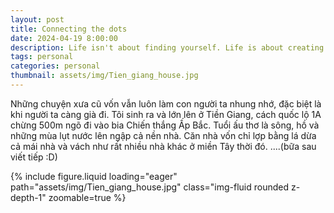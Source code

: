 ```yaml
---
layout: post
title: Connecting the dots
date: 2024-04-19 8:00:00
description: Life isn't about finding yourself. Life is about creating yourself. - George Bernard Shaw
tags: personal
categories: personal
thumbnail: assets/img/Tien_giang_house.jpg
---
```


Những chuyện xưa cũ vốn vẫn luôn làm con người ta nhung nhớ, đặc biệt là khi người ta càng già đi.
Tôi sinh ra và lớn lên ở Tiền Giang, cách quốc lộ 1A chừng 500m ngõ đi vào bia Chiến thắng Ấp Bắc. 
Tuổi ấu thơ là sông, hồ và những mùa lụt nước lên ngập cả nền nhà. 
Căn nhà vốn chỉ lợp bằng lá dừa cả mái nhà và vách như rất nhiều nhà khác ở miền Tây thời đó.
....(bữa sau viết tiếp :D)

<div class="row mt-3">
    <div class="col-sm mt-3 mt-md-0">
        {% include figure.liquid loading="eager" path="assets/img/Tien_giang_house.jpg" class="img-fluid rounded z-depth-1" zoomable=true %}
    </div>
</div>


